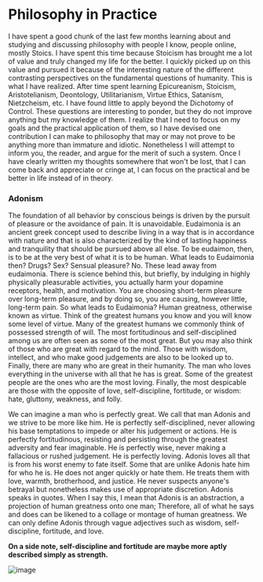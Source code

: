 # Philosophy in Practice
I have spent a good chunk of the last few months learning about and studying and discussing philosophy with people I know, people online, mostly Stoics. I have spent this time because Stoicism has brought me a lot of value and truly changed my life for the better. I quickly picked up on this value and pursued it because of the interesting nature of the different contrasting perspectives on the fundamental questions of humanity. This is what I have realized. After time spent learning Epicureanism, Stoicism, Aristotelianism, Deontology, Utilitarianism, Virtue Ethics, Satanism, Nietzcheism, etc. I have found little to apply beyond the Dichotomy of Control. These questions are interesting to ponder, but they do not improve anything but my knowledge of them. I realize that I need to focus on my goals and the practical application of them, so I have devised one contribution I can make to philosophy that may or may not prove to be anything more than immature and idiotic. Nonetheless I will attempt to inform you, the reader, and argue for the merit of such a system. Once I have clearly written my thoughts somewhere that won't be lost, that I can come back and appreciate or cringe at, I can focus on the practical and be better in life instead of in theory.

### Adonism
The foundation of all behavior by conscious beings is driven by the pursuit of pleasure or the avoidance of pain. It is unavoidable. Eudaimonia is an ancient greek concept used to describe living in a way that is in accordance with nature and that is also characterized by the kind of lasting happiness and tranquility that should be pursued above all else. To be eudaimon, then, is to be at the very best of what it is to be human. What leads to Eudaimonia then? Drugs? Sex? Sensual pleasure? No. These lead away from eudaimonia. There is science behind this, but briefly, by indulging in highly physically pleasurable activities, you actually harm your dopamine receptors, health, and motivation. You are choosing short-term pleasure over long-term pleasure, and by doing so, you are causing, however little, long-term pain. So what leads to Eudaimonia? Human greatness, otherwise known as virtue. Think of the greatest humans you know and you will know some level of virtue. Many of the greatest humans we commonly think of possessed strength of will. The most fortitudinous and self-disciplined among us are often seen as some of the most great. But you may also think of those who are great with regard to the mind. Those with wisdom, intellect, and who make good judgements are also to be looked up to. Finally, there are many who are great in their humanity. The man who loves everything in the universe with all that he has is great. Some of the greatest people are the ones who are the most loving. Finally, the most despicable are those with the opposite of love, self-discipline, fortitude, or wisdom: hate, gluttony, weakness, and folly.

We can imagine a man who is perfectly great. We call that man Adonis and we strive to be more like him. He is perfectly self-disciplined, never allowing his base temptations to impede or alter his judgement or actions. He is perfectly fortitudinous, resisting and persisting through the greatest adversity and fear imaginable. He is perfectly wise, never making a fallacious or rushed judgement. He is perfectly loving. Adonis loves all that is from his worst enemy to fate itself. Some that are unlike Adonis hate him for who he is. He does not anger quickly or hate them. He treats them with love, warmth, brotherhood, and justice. He never suspects anyone's betrayal but nonetheless makes use of appropriate discretion. Adonis speaks in quotes. When I say this, I mean that Adonis is an abstraction, a projection of human greatness onto one man; Therefore, all of what he says and does can be likened to a collage or montage of human greatness. We can only define Adonis through vague adjectives such as wisdom, self-discipline, fortitude, and love.

**On a side note, self-discipline and fortitude are maybe more aptly described simply as strength.**

![image](https://github.com/philosopher49328/Letters/assets/150571599/e78d44be-ff89-4a0b-a891-1615900d89dc)

